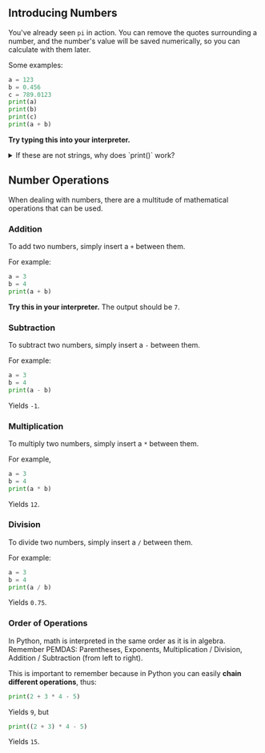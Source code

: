 ## Introducing Numbers
You've already seen `pi` in action. You can remove the quotes surrounding a number, and the number's value will be saved numerically, so you can calculate with them later.

Some examples:
```python
a = 123
b = 0.456
c = 789.0123
print(a)
print(b)
print(c)
print(a + b)
```

**Try typing this into your interpreter.**

<details><summary>If these are not strings, why does `print()` work?</summary>When something is passed into `print()`, it is *converted* into a string if it is not already a string. For example, calling `print(1)` will have the same result as calling `print('1')`, although `1` and `'1'` are very different (one is a number, one is a piece of text).</details>

## Number Operations 
When dealing with numbers, there are a multitude of mathematical operations that can be used.

### Addition
To add two numbers, simply insert a `+` between them. 

For example:

```python
a = 3
b = 4
print(a + b)
```

**Try this in your interpreter.** The output should be `7`.

### Subtraction
To subtract two numbers, simply insert a `-` between them. 

For example:

```python
a = 3
b = 4
print(a - b)
```

Yields `-1`.

### Multiplication
To multiply two numbers, simply insert a `*` between them. 

For example,

```python
a = 3
b = 4
print(a * b)
```

Yields `12`.

### Division
To divide two numbers, simply insert a `/` between them. 

For example:

```python
a = 3
b = 4
print(a / b)
```

Yields `0.75`.

### Order of Operations
In Python, math is interpreted in the same order as it is in algebra. Remember PEMDAS: Parentheses, Exponents, Multiplication / Division, Addition / Subtraction (from left to right).

This is important to remember because in Python you can easily **chain different operations**, thus:

```python
print(2 + 3 * 4 - 5)
```

Yields `9`, but

```python
print((2 + 3) * 4 - 5)
```

Yields `15`.
